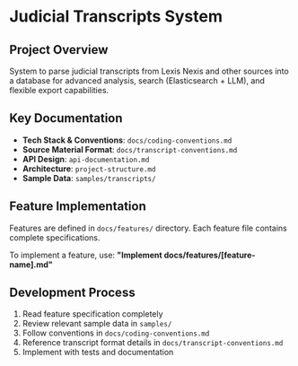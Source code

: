 # Judicial Transcripts System

## Project Overview
System to parse judicial transcripts from Lexis Nexis and other sources into a database for advanced analysis, search (Elasticsearch + LLM), and flexible export capabilities.

## Key Documentation
- **Tech Stack & Conventions**: `docs/coding-conventions.md`
- **Source Material Format**: `docs/transcript-conventions.md`
- **API Design**: `api-documentation.md`
- **Architecture**: `project-structure.md`
- **Sample Data**: `samples/transcripts/`

## Feature Implementation
Features are defined in `docs/features/` directory. Each feature file contains complete specifications.

To implement a feature, use:
**"Implement docs/features/[feature-name].md"**

## Development Process
1. Read feature specification completely
2. Review relevant sample data in `samples/`
3. Follow conventions in `docs/coding-conventions.md`
4. Reference transcript format details in `docs/transcript-conventions.md`
5. Implement with tests and documentation